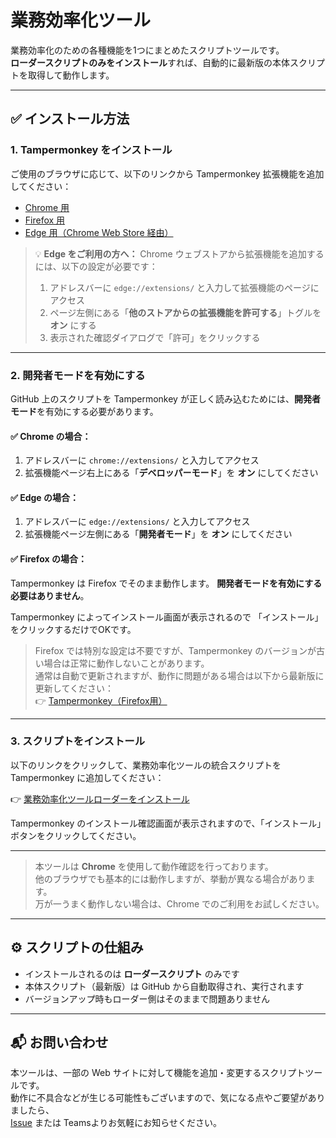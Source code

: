 # 業務効率化ツール

業務効率化のための各種機能を1つにまとめたスクリプトツールです。  
**ローダースクリプトのみをインストール**すれば、自動的に最新版の本体スクリプトを取得して動作します。

---

## ✅ インストール方法

### 1. Tampermonkey をインストール

ご使用のブラウザに応じて、以下のリンクから Tampermonkey 拡張機能を追加してください：

- [Chrome 用](https://chrome.google.com/webstore/detail/dhdgffkkebhmkfjojejmpbldmpobfkfo)
- [Firefox 用](https://addons.mozilla.org/ja/firefox/addon/tampermonkey/)
- [Edge 用（Chrome Web Store 経由）](https://chrome.google.com/webstore/detail/dhdgffkkebhmkfjojejmpbldmpobfkfo)

> 💡 **Edge をご利用の方へ：**
> Chrome ウェブストアから拡張機能を追加するには、以下の設定が必要です：
>
> 1. アドレスバーに `edge://extensions/` と入力して拡張機能のページにアクセス
> 2. ページ左側にある「**他のストアからの拡張機能を許可する**」トグルを **オン** にする
> 3. 表示された確認ダイアログで「許可」をクリックする

---

### 2. 開発者モードを有効にする

GitHub 上のスクリプトを Tampermonkey が正しく読み込むためには、**開発者モード**を有効にする必要があります。

#### ✅ Chrome の場合：

1. アドレスバーに `chrome://extensions/` と入力してアクセス
2. 拡張機能ページ右上にある「**デベロッパーモード**」を **オン** にしてください

#### ✅ Edge の場合：

1. アドレスバーに `edge://extensions/` と入力してアクセス
2. 拡張機能ページ左側にある「**開発者モード**」を **オン** にしてください

#### ✅ Firefox の場合：

Tampermonkey は Firefox でそのまま動作します。
**開発者モードを有効にする必要はありません**。

Tampermonkey によってインストール画面が表示されるので
「インストール」をクリックするだけでOKです。

> Firefox では特別な設定は不要ですが、Tampermonkey のバージョンが古い場合は正常に動作しないことがあります。  
> 通常は自動で更新されますが、動作に問題がある場合は以下から最新版に更新してください：  
> 👉 [Tampermonkey（Firefox用）](https://addons.mozilla.org/ja/firefox/addon/tampermonkey/)

---

### 3. スクリプトをインストール

以下のリンクをクリックして、業務効率化ツールの統合スクリプトを Tampermonkey に追加してください：

👉 [業務効率化ツールローダーをインストール](https://raw.githubusercontent.com/NEL227/work-toolkit/main/script/業務効率化ツールローダー.user.js)

Tampermonkey のインストール確認画面が表示されますので、「インストール」ボタンをクリックしてください。

---

> 本ツールは **Chrome** を使用して動作確認を行っております。  
> 他のブラウザでも基本的には動作しますが、挙動が異なる場合があります。  
> 万が一うまく動作しない場合は、Chrome でのご利用をお試しください。

---

## ⚙️ スクリプトの仕組み

- インストールされるのは **ローダースクリプト** のみです
- 本体スクリプト（最新版）は GitHub から自動取得され、実行されます
- バージョンアップ時もローダー側はそのままで問題ありません

---

## 📬 お問い合わせ

本ツールは、一部の Web サイトに対して機能を追加・変更するスクリプトツールです。  
動作に不具合などが生じる可能性もございますので、気になる点やご要望がありましたら、  
[Issue](https://github.com/NEL227/work-toolkit/issues) または Teamsよりお気軽にお知らせください。

